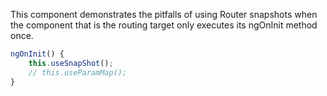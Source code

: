This component demonstrates the pitfalls of using Router snapshots when the component that is the routing target only executes its ngOnInit method once.

```typescript
ngOnInit() {
    this.useSnapShot();
    // this.useParamMap();
}
```
